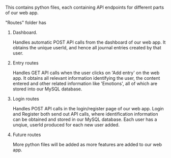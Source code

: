 This contains python files, each containing API endpoints for different parts of our web app.

"Routes" folder has

1. Dashboard.
   
   Handles automatic POST API calls from the dashboard of our web app. It obtains the unique userId, and hence all journal entries created by that user.

2. Entry routes

   Handles GET API calls when the user clicks on 'Add entry' on the web app. It obtains all relevant information identifying the user, the content entered and other related information like 'Emotions', all of which are stored into our MySQL database.

3. Login routes

   Handles POST API calls in the login/register page of our web app. Login and Register both send out API calls, where identification information can be obtained and stored in our MySQL database. Each user has a unqiue, userId produced for each new user added.

4. Future routes

   More python files will be added as more features are added to our web app. 
